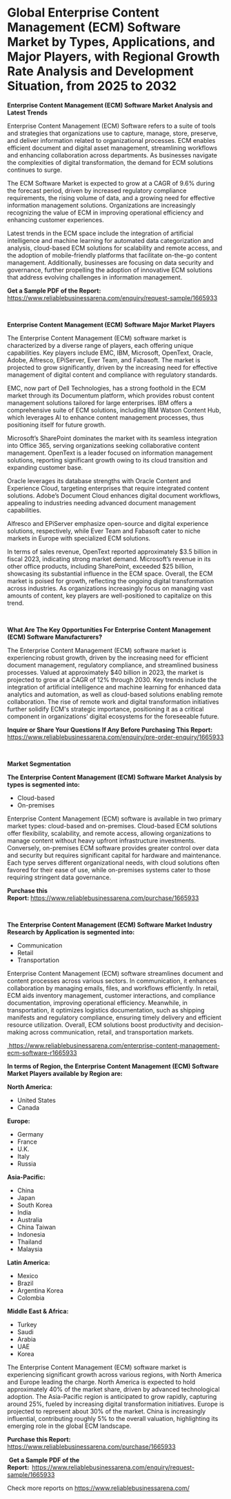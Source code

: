 <p><h1>Global Enterprise Content Management (ECM) Software Market by Types, Applications, and Major Players, with Regional Growth Rate Analysis and Development Situation, from 2025 to 2032</h1></p><p><strong>Enterprise Content Management (ECM) Software Market Analysis and Latest Trends</strong></p>
<p><p>Enterprise Content Management (ECM) Software refers to a suite of tools and strategies that organizations use to capture, manage, store, preserve, and deliver information related to organizational processes. ECM enables efficient document and digital asset management, streamlining workflows and enhancing collaboration across departments. As businesses navigate the complexities of digital transformation, the demand for ECM solutions continues to surge.</p><p>The ECM Software Market is expected to grow at a CAGR of 9.6% during the forecast period, driven by increased regulatory compliance requirements, the rising volume of data, and a growing need for effective information management solutions. Organizations are increasingly recognizing the value of ECM in improving operational efficiency and enhancing customer experiences. </p><p>Latest trends in the ECM space include the integration of artificial intelligence and machine learning for automated data categorization and analysis, cloud-based ECM solutions for scalability and remote access, and the adoption of mobile-friendly platforms that facilitate on-the-go content management. Additionally, businesses are focusing on data security and governance, further propelling the adoption of innovative ECM solutions that address evolving challenges in information management.</p></p>
<p><strong>Get a Sample PDF of the Report:&nbsp;</strong> <a href="https://www.reliablebusinessarena.com/enquiry/request-sample/1665933?utm_campaign=2994&utm_medium=2&utm_source=Github&utm_content=ia&utm_term=11032025&utm_id=enterprise-content-management-ecm-software">https://www.reliablebusinessarena.com/enquiry/request-sample/1665933</a></p>
<p>&nbsp;</p>
<p><strong>Enterprise Content Management (ECM) Software Major Market Players</strong></p>
<p><p>The Enterprise Content Management (ECM) software market is characterized by a diverse range of players, each offering unique capabilities. Key players include EMC, IBM, Microsoft, OpenText, Oracle, Adobe, Alfresco, EPiServer, Ever Team, and Fabasoft. The market is projected to grow significantly, driven by the increasing need for effective management of digital content and compliance with regulatory standards.</p><p>EMC, now part of Dell Technologies, has a strong foothold in the ECM market through its Documentum platform, which provides robust content management solutions tailored for large enterprises. IBM offers a comprehensive suite of ECM solutions, including IBM Watson Content Hub, which leverages AI to enhance content management processes, thus positioning itself for future growth.</p><p>Microsoft’s SharePoint dominates the market with its seamless integration into Office 365, serving organizations seeking collaborative content management. OpenText is a leader focused on information management solutions, reporting significant growth owing to its cloud transition and expanding customer base.</p><p>Oracle leverages its database strengths with Oracle Content and Experience Cloud, targeting enterprises that require integrated content solutions. Adobe’s Document Cloud enhances digital document workflows, appealing to industries needing advanced document management capabilities.</p><p>Alfresco and EPiServer emphasize open-source and digital experience solutions, respectively, while Ever Team and Fabasoft cater to niche markets in Europe with specialized ECM solutions.</p><p>In terms of sales revenue, OpenText reported approximately $3.5 billion in fiscal 2023, indicating strong market demand. Microsoft’s revenue in its other office products, including SharePoint, exceeded $25 billion, showcasing its substantial influence in the ECM space. Overall, the ECM market is poised for growth, reflecting the ongoing digital transformation across industries. As organizations increasingly focus on managing vast amounts of content, key players are well-positioned to capitalize on this trend.</p></p>
<p>&nbsp;</p>
<p><strong>What Are The Key Opportunities For Enterprise Content Management (ECM) Software Manufacturers?</strong></p>
<p><p>The Enterprise Content Management (ECM) software market is experiencing robust growth, driven by the increasing need for efficient document management, regulatory compliance, and streamlined business processes. Valued at approximately $40 billion in 2023, the market is projected to grow at a CAGR of 12% through 2030. Key trends include the integration of artificial intelligence and machine learning for enhanced data analytics and automation, as well as cloud-based solutions enabling remote collaboration. The rise of remote work and digital transformation initiatives further solidify ECM's strategic importance, positioning it as a critical component in organizations’ digital ecosystems for the foreseeable future.</p></p>
<p><strong>Inquire or Share Your Questions If Any Before Purchasing This Report:</strong> <a href="https://www.reliablebusinessarena.com/enquiry/pre-order-enquiry/1665933?utm_campaign=2994&utm_medium=2&utm_source=Github&utm_content=ia&utm_term=11032025&utm_id=enterprise-content-management-ecm-software">https://www.reliablebusinessarena.com/enquiry/pre-order-enquiry/1665933</a></p>
<p>&nbsp;</p>
<p><strong>Market Segmentation</strong></p>
<p><strong>The Enterprise Content Management (ECM) Software Market Analysis by types is segmented into:</strong></p>
<p><ul><li>Cloud-based</li><li>On-premises</li></ul></p>
<p><p>Enterprise Content Management (ECM) software is available in two primary market types: cloud-based and on-premises. Cloud-based ECM solutions offer flexibility, scalability, and remote access, allowing organizations to manage content without heavy upfront infrastructure investments. Conversely, on-premises ECM software provides greater control over data and security but requires significant capital for hardware and maintenance. Each type serves different organizational needs, with cloud solutions often favored for their ease of use, while on-premises systems cater to those requiring stringent data governance.</p></p>
<p><strong>Purchase this Report:&nbsp;</strong><a href="https://www.reliablebusinessarena.com/purchase/1665933?utm_campaign=2994&utm_medium=2&utm_source=Github&utm_content=ia&utm_term=11032025&utm_id=enterprise-content-management-ecm-software">https://www.reliablebusinessarena.com/purchase/1665933</a></p>
<p>&nbsp;</p>
<p><strong>The Enterprise Content Management (ECM) Software Market Industry Research by Application is segmented into:</strong></p>
<p><ul><li>Communication</li><li>Retail</li><li>Transportation</li></ul></p>
<p><p>Enterprise Content Management (ECM) software streamlines document and content processes across various sectors. In communication, it enhances collaboration by managing emails, files, and workflows efficiently. In retail, ECM aids inventory management, customer interactions, and compliance documentation, improving operational efficiency. Meanwhile, in transportation, it optimizes logistics documentation, such as shipping manifests and regulatory compliance, ensuring timely delivery and efficient resource utilization. Overall, ECM solutions boost productivity and decision-making across communication, retail, and transportation markets.</p></p>
<p><a href="https://www.reliablebusinessarena.com/enterprise-content-management-ecm-software-r1665933?utm_campaign=2994&utm_medium=2&utm_source=Github&utm_content=ia&utm_term=11032025&utm_id=enterprise-content-management-ecm-software">&nbsp;https://www.reliablebusinessarena.com/enterprise-content-management-ecm-software-r1665933</a></p>
<p><strong>In terms of Region, the Enterprise Content Management (ECM) Software Market Players available by Region are:</strong></p>
<p>
    <p> <strong> North America: </strong>
        <ul>
            <li>United States</li>
            <li>Canada</li>
        </ul>
        </p> 
    <p> <strong> Europe: </strong>
        <ul>
            <li>Germany</li>
            <li>France</li>
            <li>U.K.</li>
            <li>Italy</li>
            <li>Russia</li>
        </ul>
        </p> 
    <p> <strong> Asia-Pacific: </strong>
        <ul>
            <li>China</li>
            <li>Japan</li>
            <li>South Korea</li>
            <li>India</li>
            <li>Australia</li>
            <li>China Taiwan</li>
            <li>Indonesia</li>
            <li>Thailand</li>
            <li>Malaysia</li>
        </ul>
        </p> 
    <p> <strong> Latin America: </strong>
        <ul>
            <li>Mexico</li>
            <li>Brazil</li>
            <li>Argentina Korea</li>
            <li>Colombia</li>
        </ul>
        </p> 
    <p> <strong> Middle East & Africa: </strong>
        <ul>
            <li>Turkey</li>
            <li>Saudi</li>
            <li>Arabia</li>
            <li>UAE</li>
            <li>Korea</li>
        </ul>
    </p>
    </p>
<p><p>The Enterprise Content Management (ECM) software market is experiencing significant growth across various regions, with North America and Europe leading the charge. North America is expected to hold approximately 40% of the market share, driven by advanced technological adoption. The Asia-Pacific region is anticipated to grow rapidly, capturing around 25%, fueled by increasing digital transformation initiatives. Europe is projected to represent about 30% of the market. China is increasingly influential, contributing roughly 5% to the overall valuation, highlighting its emerging role in the global ECM landscape.</p></p>
<p><strong>Purchase this Report: </strong><a href="https://www.reliablebusinessarena.com/purchase/1665933?utm_campaign=2994&utm_medium=2&utm_source=Github&utm_content=ia&utm_term=11032025&utm_id=enterprise-content-management-ecm-software">https://www.reliablebusinessarena.com/purchase/1665933</a></p>
<p>&nbsp;<strong>Get a Sample PDF of the Report:&nbsp;&nbsp;</strong><a href="https://www.reliablebusinessarena.com/enquiry/request-sample/1665933?utm_campaign=2994&utm_medium=2&utm_source=Github&utm_content=ia&utm_term=11032025&utm_id=enterprise-content-management-ecm-software">https://www.reliablebusinessarena.com/enquiry/request-sample/1665933</a></p>
<p><strong></strong></p>
<p>Check more reports on <a href="https://www.reliablebusinessarena.com/?utm_campaign=2994&utm_medium=2&utm_source=Github&utm_content=ia&utm_term=11032025&utm_id=enterprise-content-management-ecm-software">https://www.reliablebusinessarena.com/</a></p>